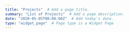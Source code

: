 ```yaml
---
title: "Projects"  # Add a page title.
summary: "List of Projects"  # Add a page description.
date: "2020-05-05T00:00:00Z"  # Add today's date.
type: "widget_page"  # Page type is a Widget Page
---
```


